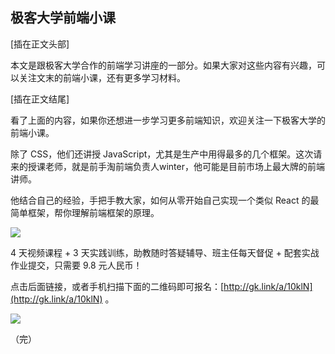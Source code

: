 ## 极客大学前端小课

[插在正文头部]

本文是跟极客大学合作的前端学习讲座的一部分。如果大家对这些内容有兴趣，可以关注文末的前端小课，还有更多学习材料。

[插在正文结尾]

看了上面的内容，如果你还想进一步学习更多前端知识，欢迎关注一下极客大学的前端小课。

除了 CSS，他们还讲授 JavaScript，尤其是生产中用得最多的几个框架。这次请来的授课老师，就是前手淘前端负责人winter，他可能是目前市场上最大牌的前端讲师。

他结合自己的经验，手把手教大家，如何从零开始自己实现一个类似 React 的最简单框架，帮你理解前端框架的原理。

![](https://cdn.beekka.com/blogimg/asset/202008/bg2020080720.jpg)

4 天视频课程 + 3 天实践训练，助教随时答疑辅导、班主任每天督促 + 配套实战作业提交，只需要 9.8 元人民币！

点击后面链接，或者手机扫描下面的二维码即可报名：[http://gk.link/a/10klN](http://gk.link/a/10klN) 。

![](https://cdn.beekka.com/blogimg/asset/202008/bg2020080721.jpg)

（完）
